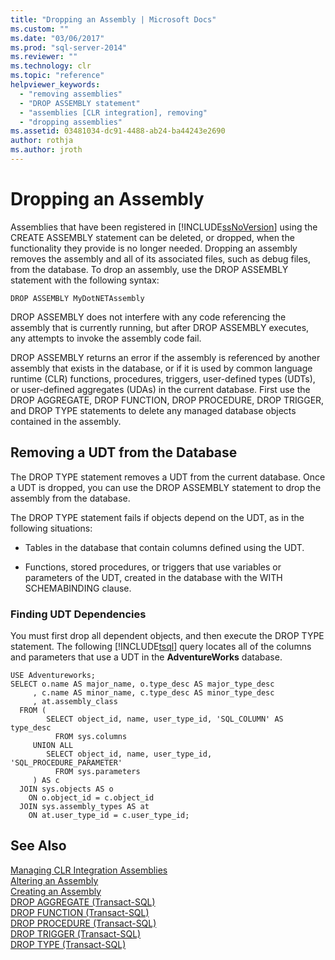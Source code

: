 ```yaml
---
title: "Dropping an Assembly | Microsoft Docs"
ms.custom: ""
ms.date: "03/06/2017"
ms.prod: "sql-server-2014"
ms.reviewer: ""
ms.technology: clr
ms.topic: "reference"
helpviewer_keywords: 
  - "removing assemblies"
  - "DROP ASSEMBLY statement"
  - "assemblies [CLR integration], removing"
  - "dropping assemblies"
ms.assetid: 03481034-dc91-4488-ab24-ba44243e2690
author: rothja
ms.author: jroth
---
```

# Dropping an Assembly
  Assemblies that have been registered in [!INCLUDE[ssNoVersion](../../../includes/ssnoversion-md.md)] using the CREATE ASSEMBLY statement can be deleted, or dropped, when the functionality they provide is no longer needed. Dropping an assembly removes the assembly and all of its associated files, such as debug files, from the database. To drop an assembly, use the DROP ASSEMBLY statement with the following syntax:  
  
```  
DROP ASSEMBLY MyDotNETAssembly  
```  
  
 DROP ASSEMBLY does not interfere with any code referencing the assembly that is currently running, but after DROP ASSEMBLY executes, any attempts to invoke the assembly code fail.  
  
 DROP ASSEMBLY returns an error if the assembly is referenced by another assembly that exists in the database, or if it is used by common language runtime (CLR) functions, procedures, triggers, user-defined types (UDTs), or user-defined aggregates (UDAs) in the current database. First use the DROP AGGREGATE, DROP FUNCTION, DROP PROCEDURE, DROP TRIGGER, and DROP TYPE statements to delete any managed database objects contained in the assembly.  
  
## Removing a UDT from the Database  
 The DROP TYPE statement removes a UDT from the current database. Once a UDT is dropped, you can use the DROP ASSEMBLY statement to drop the assembly from the database.  
  
 The DROP TYPE statement fails if objects depend on the UDT, as in the following situations:  
  
-   Tables in the database that contain columns defined using the UDT.  
  
-   Functions, stored procedures, or triggers that use variables or parameters of the UDT, created in the database with the WITH SCHEMABINDING clause.  
  
### Finding UDT Dependencies  
 You must first drop all dependent objects, and then execute the DROP TYPE statement. The following [!INCLUDE[tsql](../../../includes/tsql-md.md)] query locates all of the columns and parameters that use a UDT in the **AdventureWorks** database.  
  
```  
USE Adventureworks;  
SELECT o.name AS major_name, o.type_desc AS major_type_desc  
     , c.name AS minor_name, c.type_desc AS minor_type_desc  
     , at.assembly_class  
  FROM (  
        SELECT object_id, name, user_type_id, 'SQL_COLUMN' AS type_desc  
          FROM sys.columns  
     UNION ALL  
        SELECT object_id, name, user_type_id, 'SQL_PROCEDURE_PARAMETER'  
          FROM sys.parameters  
     ) AS c  
  JOIN sys.objects AS o  
    ON o.object_id = c.object_id  
  JOIN sys.assembly_types AS at  
    ON at.user_type_id = c.user_type_id;   
```  
  
## See Also  
 [Managing CLR Integration Assemblies](managing-clr-integration-assemblies.md)   
 [Altering an Assembly](altering-an-assembly.md)   
 [Creating an Assembly](creating-an-assembly.md)   
 [DROP AGGREGATE &#40;Transact-SQL&#41;](/sql/t-sql/statements/drop-aggregate-transact-sql)   
 [DROP FUNCTION &#40;Transact-SQL&#41;](/sql/t-sql/statements/drop-function-transact-sql)   
 [DROP PROCEDURE &#40;Transact-SQL&#41;](/sql/t-sql/statements/drop-procedure-transact-sql)   
 [DROP TRIGGER &#40;Transact-SQL&#41;](/sql/t-sql/statements/drop-trigger-transact-sql)   
 [DROP TYPE &#40;Transact-SQL&#41;](/sql/t-sql/statements/drop-type-transact-sql)  
  
  

